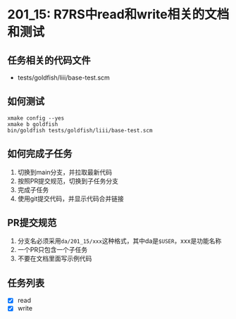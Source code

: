 # 201_15: R7RS中read和write相关的文档和测试
## 任务相关的代码文件
- tests/goldfish/liii/base-test.scm

## 如何测试
```
xmake config --yes
xmake b goldfish
bin/goldfish tests/goldfish/liii/base-test.scm
```
## 如何完成子任务
1. 切换到main分支，并拉取最新代码
2. 按照PR提交规范，切换到子任务分支
3. 完成子任务
4. 使用git提交代码，并显示代码合并链接


## PR提交规范
1. 分支名必须采用`da/201_15/xxx`这种格式，其中da是`$USER`，xxx是功能名称
2. 一个PR只包含一个子任务
3. 不要在文档里面写示例代码

## 任务列表
+ [x] read
+ [x] write
